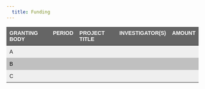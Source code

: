 ```yaml
---
  title: Funding
---
```


<style type="text/css">
.tg  {border-collapse:collapse;border-spacing:0;}
.tg td{border-style:solid;border-width:0px;font-family:Arial, sans-serif;font-size:14px;overflow:hidden;padding:8px 8px;
  word-break:normal;}
.tg th{border-style:solid;border-width:0px;font-family:Arial, sans-serif;font-size:14px;font-weight:normal;
  overflow:hidden;padding:8px 8px;word-break:normal;}
.tg .tg-2egc{background-color:#efefef;border-color:#ffffff;text-align:left;vertical-align:top}
.tg .tg-k1oc{background-color:#efefef;border-color:#ffffff;font-family:Arial, Helvetica, sans-serif !important;text-align:left;
  vertical-align:top}
.tg .tg-g6p1{background-color:#656565;border-color:#ffffff;color:#ffffff;font-weight:bold;text-align:left;vertical-align:top}
.tg .tg-sfm4{background-color:#c0c0c0;border-color:#ffffff;color:#000000;text-align:left;vertical-align:top}
</style>
<table class="tg">
<thead>
  <tr>
    <th class="tg-g6p1">GRANTING BODY</th>
    <th class="tg-g6p1">PERIOD</th>
    <th class="tg-g6p1">PROJECT TITLE</th>
    <th class="tg-g6p1">INVESTIGATOR(S)</th>
    <th class="tg-g6p1">AMOUNT</th>
  </tr>
</thead>
<tbody>
  <tr>
    <td class="tg-2egc">A</td>
    <td class="tg-2egc"></td>
    <td class="tg-2egc"></td>
    <td class="tg-2egc"></td>
    <td class="tg-2egc"></td>
  </tr>
  <tr>
    <td class="tg-sfm4">B</td>
    <td class="tg-sfm4"></td>
    <td class="tg-sfm4"></td>
    <td class="tg-sfm4"></td>
    <td class="tg-sfm4"></td>
  </tr>
  <tr>
    <td class="tg-k1oc">C</td>
    <td class="tg-2egc"></td>
    <td class="tg-2egc"></td>
    <td class="tg-2egc"></td>
    <td class="tg-2egc"></td>
  </tr>
</tbody>
</table>
